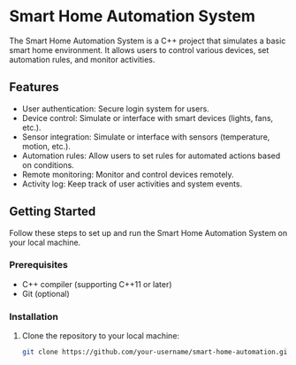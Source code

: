 # Smart Home Automation System

The Smart Home Automation System is a C++ project that simulates a basic smart home environment. It allows users to control various devices, set automation rules, and monitor activities.

## Features

- User authentication: Secure login system for users.
- Device control: Simulate or interface with smart devices (lights, fans, etc.).
- Sensor integration: Simulate or interface with sensors (temperature, motion, etc.).
- Automation rules: Allow users to set rules for automated actions based on conditions.
- Remote monitoring: Monitor and control devices remotely.
- Activity log: Keep track of user activities and system events.

## Getting Started

Follow these steps to set up and run the Smart Home Automation System on your local machine.

### Prerequisites

- C++ compiler (supporting C++11 or later)
- Git (optional)

### Installation

1. Clone the repository to your local machine:

   ```bash
   git clone https://github.com/your-username/smart-home-automation.git

